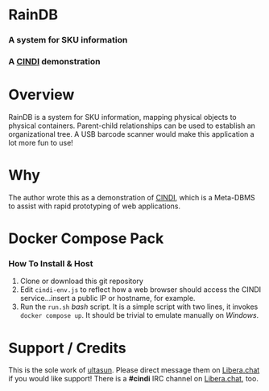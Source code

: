 # RainDB 
### A system for SKU information
### A [CINDI](https://github.com/ultasun/cindi) demonstration

# Overview

RainDB is a system for SKU information, mapping physical objects to physical containers. Parent-child relationships can be used to establish an organizational tree.  A USB barcode scanner would make this application a lot more fun to use! 

# Why

The author wrote this as a demonstration of [CINDI](https://github.com/ultasun/cindi), which is a Meta-DBMS to assist with rapid prototyping of web applications.

# Docker Compose Pack
### How To Install & Host

1. Clone or download this git repository
2. Edit `cindi-env.js` to reflect how a web browser should access the CINDI service...insert a public IP or hostname, for example. 
3. Run the `run.sh` *bash* script. It is a simple script with two lines, it invokes `docker compose up`. It should be trivial to emulate manually on *Windows*.

# Support / Credits
This is the sole work of [ultasun](https://github.com/ultasun). Please direct message them on [Libera.chat](https://libera.chat/) if you would like support! There is a **#cindi** IRC channel on [Libera.chat](https://libera.chat/), too. 


